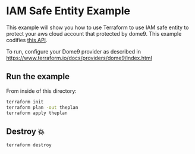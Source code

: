 # IAM Safe Entity Example

This example will show you how to use Terraform to use IAM safe entity to protect your aws cloud account that protected by dome9.
This example codifies [this API](https://sc1.checkpoint.com/documents/CloudGuard_Dome9/Documentation/IAM-Safety/IAMSafety.html?tocpath=IAM%20Safety%7C_____1).

To run, configure your Dome9 provider as described in https://www.terraform.io/docs/providers/dome9/index.html

## Run the example

From inside of this directory:

```bash
terraform init
terraform plan -out theplan
terraform apply theplan
```

## Destroy 💥

```bash
terraform destroy
```
